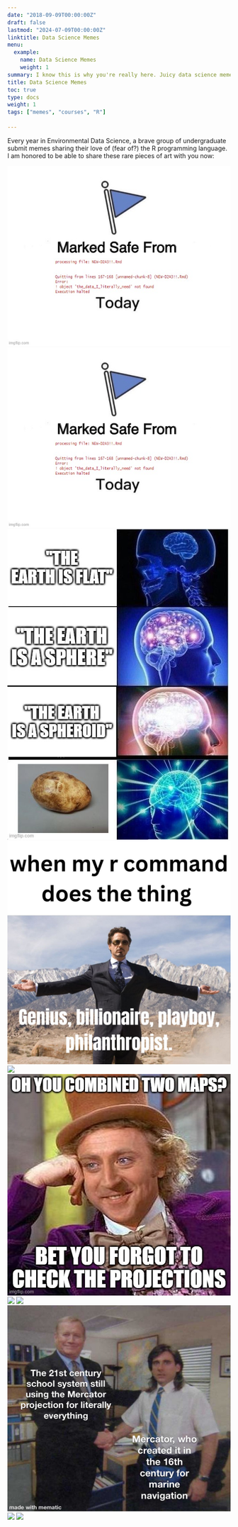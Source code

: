 ```yaml
---
date: "2018-09-09T00:00:00Z"
draft: false
lastmod: "2024-07-09T00:00:00Z"
linktitle: Data Science Memes
menu:
  example:
    name: Data Science Memes
    weight: 1
summary: I know this is why you're really here. Juicy data science memes made by Emory undergrads.
title: Data Science Memes
toc: true
type: docs
weight: 1
tags: ["memes", "courses", "R"]

---
```


Every year in Environmental Data Science, a brave group of undergraduate submit memes sharing their love of (fear of?) the R programming language. I am honored to be able to share these rare pieces of art with you now:

![2023 best of](m1.jpg)
![](m1.jpg)
![](m2.jpg)
![](m3.jpg)
![](m4.jpg)
![](m6.jpg)
![](m7.jpg)
![](m8.jpg)
![](m9.jpg)
![](corn1.jpg)
![](corn2.jpg)